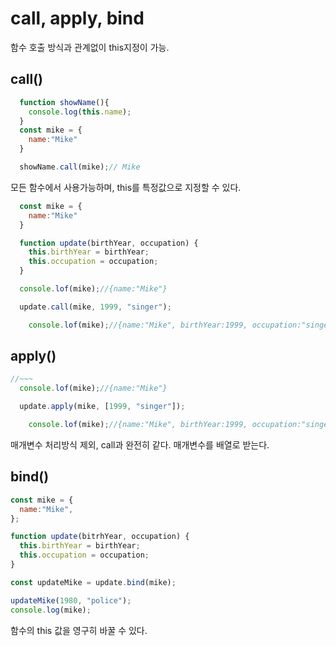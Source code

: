 # call, apply, bind
함수 호출 방식과 관계없이 this지정이 가능.

## call()
``` js
  function showName(){
    console.log(this.name);
  }
  const mike = {
    name:"Mike"
  }

  showName.call(mike);// Mike
```
모든 함수에서 사용가능하며, this를 특정값으로 지정할 수 있다.
``` js
  const mike = {
    name:"Mike"
  }

  function update(birthYear, occupation) {
    this.birthYear = birthYear;
    this.occupation = occupation;
  }

  console.lof(mike);//{name:"Mike"}

  update.call(mike, 1999, "singer");

    console.lof(mike);//{name:"Mike", birthYear:1999, occupation:"singer"}
```

## apply()
``` js
//~~~
  console.lof(mike);//{name:"Mike"}

  update.apply(mike, [1999, "singer"]);

    console.lof(mike);//{name:"Mike", birthYear:1999, occupation:"singer"}
```
매개변수 처리방식 제외, call과 완전히 같다. 매개변수를 배열로 받는다.

## bind()
``` js
const mike = {
  name:"Mike",
};

function update(bitrhYear, occupation) {
  this.birthYear = birthYear;
  this.occupation = occupation;
}

const updateMike = update.bind(mike);

updateMike(1980, "police");
console.log(mike);
```

함수의 this 값을 영구히 바꿀 수 있다.